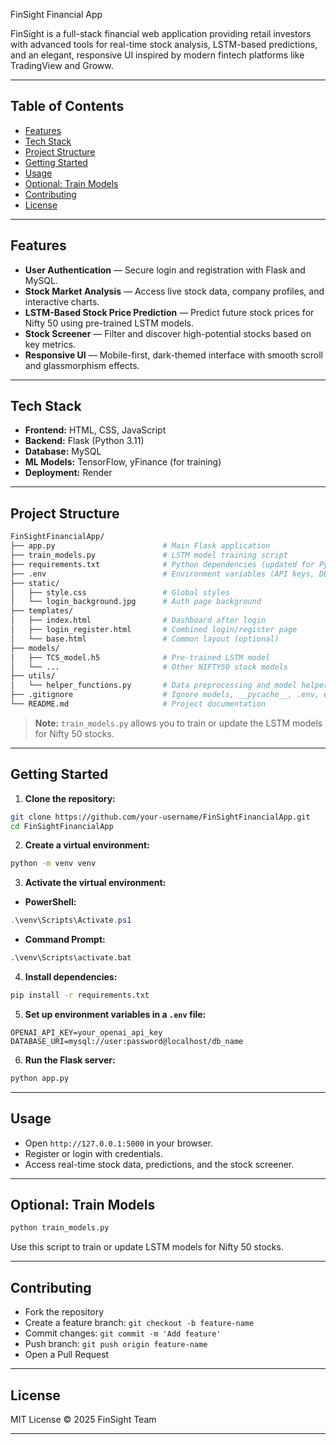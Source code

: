 FinSight Financial App


FinSight is a full-stack financial web application providing retail investors with advanced tools for real-time stock analysis, LSTM-based predictions, and an elegant, responsive UI inspired by modern fintech platforms like TradingView and Groww.

---

## Table of Contents

* [Features](#features)
* [Tech Stack](#tech-stack)
* [Project Structure](#project-structure)
* [Getting Started](#getting-started)
* [Usage](#usage)
* [Optional: Train Models](#optional-train-models)
* [Contributing](#contributing)
* [License](#license)

---

## Features

* **User Authentication** — Secure login and registration with Flask and MySQL.
* **Stock Market Analysis** — Access live stock data, company profiles, and interactive charts.
* **LSTM-Based Stock Price Prediction** — Predict future stock prices for Nifty 50 using pre-trained LSTM models.
* **Stock Screener** — Filter and discover high-potential stocks based on key metrics.
* **Responsive UI** — Mobile-first, dark-themed interface with smooth scroll and glassmorphism effects.

---

## Tech Stack

* **Frontend:** HTML, CSS, JavaScript
* **Backend:** Flask (Python 3.11)
* **Database:** MySQL
* **ML Models:** TensorFlow, yFinance (for training)
* **Deployment:** Render

---

## Project Structure

```bash
FinSightFinancialApp/
├── app.py                        # Main Flask application
├── train_models.py               # LSTM model training script
├── requirements.txt              # Python dependencies (updated for Python 3.11)
├── .env                          # Environment variables (API keys, DB URIs)
├── static/
│   ├── style.css                 # Global styles
│   └── login_background.jpg      # Auth page background
├── templates/
│   ├── index.html                # Dashboard after login
│   ├── login_register.html       # Combined login/register page
│   └── base.html                 # Common layout (optional)
├── models/
│   ├── TCS_model.h5              # Pre-trained LSTM model
│   └── ...                       # Other NIFTY50 stock models
├── utils/
│   └── helper_functions.py       # Data preprocessing and model helpers
├── .gitignore                    # Ignore models, __pycache__, .env, etc.
└── README.md                     # Project documentation
```

> **Note:** `train_models.py` allows you to train or update the LSTM models for Nifty 50 stocks.

---

## Getting Started

1. **Clone the repository:**

```bash
git clone https://github.com/your-username/FinSightFinancialApp.git
cd FinSightFinancialApp
```

2. **Create a virtual environment:**

```bash
python -m venv venv
```

3. **Activate the virtual environment:**

* **PowerShell:**

```powershell
.\venv\Scripts\Activate.ps1
```

* **Command Prompt:**

```cmd
.\venv\Scripts\activate.bat
```

4. **Install dependencies:**

```bash
pip install -r requirements.txt
```

5. **Set up environment variables in a `.env` file:**

```text
OPENAI_API_KEY=your_openai_api_key
DATABASE_URI=mysql://user:password@localhost/db_name
```

6. **Run the Flask server:**

```bash
python app.py
```

---

## Usage

* Open `http://127.0.0.1:5000` in your browser.
* Register or login with credentials.
* Access real-time stock data, predictions, and the stock screener.

---

## Optional: Train Models

```bash
python train_models.py
```

Use this script to train or update LSTM models for Nifty 50 stocks.

---

## Contributing

* Fork the repository
* Create a feature branch: `git checkout -b feature-name`
* Commit changes: `git commit -m 'Add feature'`
* Push branch: `git push origin feature-name`
* Open a Pull Request

---

## License

MIT License © 2025 FinSight Team

---



